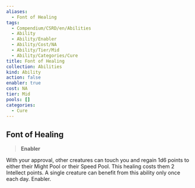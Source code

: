 ```yaml
---
aliases:
  - Font of Healing
tags:
  - Compendium/CSRD/en/Abilities
  - Ability
  - Ability/Enabler
  - Ability/Cost/NA
  - Ability/Tier/Mid
  - Ability/Categories/Cure
title: Font of Healing
collection: Abilities
kind: Ability
action: false
enabler: true
cost: NA
tier: Mid
pools: []
categories:
  - Cure
---
```

## Font of Healing    
>**Enabler**  
    
With your approval, other creatures can touch you and regain 1d6 points to either their Might Pool or their Speed Pool. This healing costs them 2 Intellect points. A single creature can benefit from this ability only once each day. Enabler.